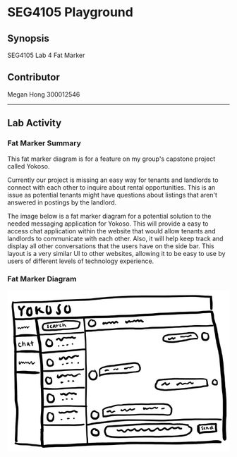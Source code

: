 # SEG4105 Playground

## Synopsis

SEG4105 Lab 4 Fat Marker

## Contributor

Megan Hong 300012546

---

## Lab Activity

### Fat Marker Summary

This fat marker diagram is for a feature on my group's capstone project called Yokoso.

Currently our project is missing an easy way for tenants and landlords to connect with each other to inquire about rental opportunities. This is an issue as potential tenants might have questions about listings that aren't answered in postings by the landlord.

The image below is a fat marker diagram for a potential solution to the needed messaging application for Yokoso. This will provide a easy to access chat application within the website that would allow tenants and landlords to communicate with each other. Also, it will help keep track and display all other conversations that the users have on the side bar. This layout is a very similar UI to other websites, allowing it to be easy to use by users of different levels of technology experience.

### Fat Marker Diagram

![Alt text](img/fatMarkerDiagram.jpg "Fat Marker Diagram")
